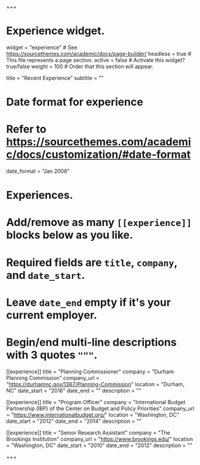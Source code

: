 +++
# Experience widget.
widget = "experience"  # See https://sourcethemes.com/academic/docs/page-builder/
headless = true  # This file represents a page section.
active = false  # Activate this widget? true/false
weight = 100  # Order that this section will appear.

title = "Recent Experience"
subtitle = ""

# Date format for experience
#   Refer to https://sourcethemes.com/academic/docs/customization/#date-format
date_format = "Jan 2006"

# Experiences.
#   Add/remove as many `[[experience]]` blocks below as you like.
#   Required fields are `title`, `company`, and `date_start`.
#   Leave `date_end` empty if it's your current employer.
#   Begin/end multi-line descriptions with 3 quotes `"""`.
[[experience]]
  title = "Planning Commissioner"
  company = "Durham Planning Commission"
  company_url = "https://durhamnc.gov/1367/Planning-Commission"
  location = "Durham, NC"
  date_start = "2016"
  date_end = ""
  description = ""

[[experience]]
  title = "Program Officer"
  company = "International Budget Partnership (IBP) of the Center on Budget and Policy Priorities"
  company_url = "https://www.internationalbudget.org/"
  location = "Washington, DC"
  date_start = "2012"
  date_end = "2014"
  description = ""
  
[[experience]]
  title = "Senior Research Assistant"
  company = "The Brookings Institution"
  company_url = "https://www.brookings.edu/"
  location = "Washington, DC"
  date_start = "2010"
  date_end = "2012"
  description = ""

+++
